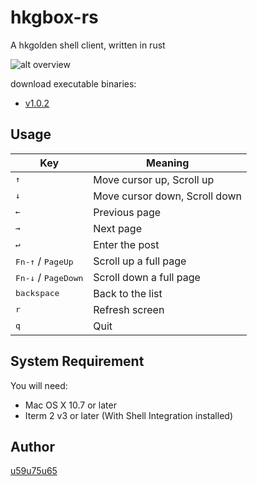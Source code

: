 # hkgbox-rs
A hkgolden shell client, written in rust

![alt overview](https://github.com/u59u75u65/hkgbox-rs/blob/master/overview.gif?raw=true)

download executable binaries:
* [v1.0.2](https://github.com/u59u75u65/hkgbox-rs/releases/tag/v1.0.2)

## Usage

| Key | Meaning |
| --- | ------- |
| <kbd>↑</kbd> | Move cursor up, Scroll up |
| <kbd>↓</kbd> | Move cursor down, Scroll down |
| <kbd>←</kbd> | Previous page |
| <kbd>→</kbd> | Next page |
| <kbd>↵</kbd> | Enter the post |
| <kbd>Fn-↑</kbd> / <kbd>PageUp</kbd> | Scroll up a full page |
| <kbd>Fn-↓</kbd> / <kbd>PageDown</kbd> | Scroll down a full page |
| <kbd>backspace</kbd> | Back to the list |
| <kbd>r</kbd> | Refresh screen |
| <kbd>q</kbd> | Quit |

## System Requirement
You will need:
* Mac OS X 10.7 or later
* Iterm 2 v3 or later (With Shell Integration installed)
  
## Author
[u59u75u65](http://forum1.hkgolden.com/ProfilePage.aspx?userid=138229)

